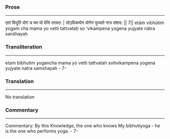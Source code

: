 ### Prose 
 --- 
एतां विभूतिं योगं च मम यो वेत्ति तत्त्वत: |
सोऽविकम्पेन योगेन युज्यते नात्र संशय: || 7||
etāṁ vibhūtiṁ yogaṁ cha mama yo vetti tattvataḥ
so ’vikampena yogena yujyate nātra sanśhayaḥ

### Transliteration 
 --- 
etam bibhutim yogancha mama yo vetti tattvatah sohvikampena yogena yujyate natra samshayah - 7-

### Translation 
 --- 
No translation

### Commentary 
 --- 
Commentary: By this Knowledge, the one who knows My bibhutiyoga - he is the one who performs yoga. - 7-